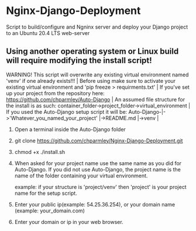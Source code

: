 # Nginx-Django-Deployment
Script to build/configure and Ngninx server and deploy your Django project to an Ubuntu 20.4 LTS web-server

Using another operating system or Linux build will require modifying the install script!
----------------------------------------------------------------------------------------

WARNING! This script will overwrite any existing virtual environment named 'venv' if one already exists!!!
|
Before using make sure to activate your existing virtual environment and 'pip freeze > requirments.txt'
|
If you've set up your project from the repository here:
https://github.com/chparmley/Auto-Django
|
An assumed file structure for the install is as such:
container_folder->project_folder->virtual_environment
|
If you used the Auto-Django setup script it will be:
Auto-Django-|->'Whatever_you_named_your_project'
            |->README.md
            |->venv
|

1. Open a terminal inside the Auto-Django folder 
2. git clone https://github.com/chparmley/Nginx-Django-Deployment.git
3. chmod +x ./install.sh
4. When asked for your project name use the same name as you did for Auto-Django.
   If you did not use Auto-Django, the project name is the name of the folder containing your
   virtual environment. 
   
   example: if your structure is 'project/venv' then 'project' is your project name for the setup script.

5. Enter your public ip(example: 54.25.36.254), or your domain name (example: your_domain.com)

6. Enter your domain or ip in your web browser.
